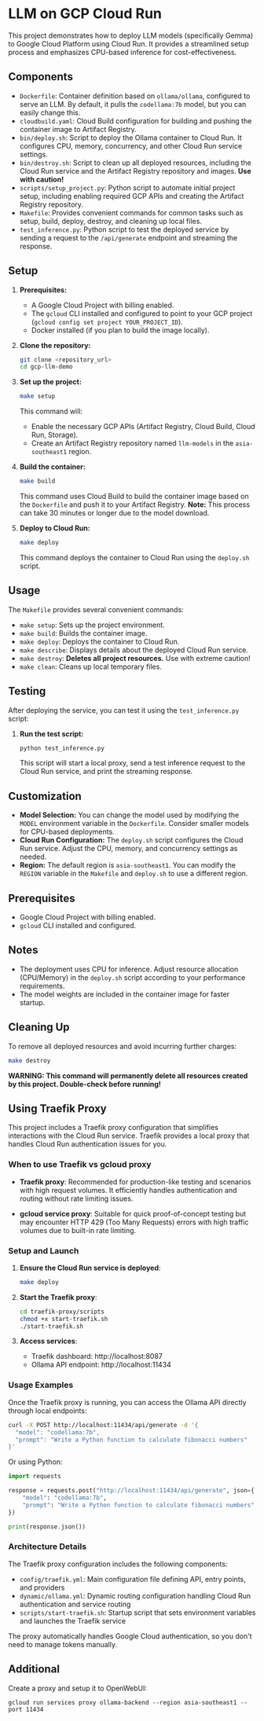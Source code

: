 # LLM on GCP Cloud Run

This project demonstrates how to deploy LLM models (specifically Gemma) to Google Cloud Platform using Cloud Run. It provides a streamlined setup process and emphasizes CPU-based inference for cost-effectiveness.

## Components

- `Dockerfile`: Container definition based on `ollama/ollama`, configured to serve an LLM.  By default, it pulls the `codellama:7b` model, but you can easily change this.
- `cloudbuild.yaml`: Cloud Build configuration for building and pushing the container image to Artifact Registry.
- `bin/deploy.sh`: Script to deploy the Ollama container to Cloud Run. It configures CPU, memory, concurrency, and other Cloud Run service settings.
- `bin/destroy.sh`: Script to clean up all deployed resources, including the Cloud Run service and the Artifact Registry repository and images. **Use with caution!**
- `scripts/setup_project.py`: Python script to automate initial project setup, including enabling required GCP APIs and creating the Artifact Registry repository.
- `Makefile`: Provides convenient commands for common tasks such as setup, build, deploy, destroy, and cleaning up local files.
- `test_inference.py`: Python script to test the deployed service by sending a request to the `/api/generate` endpoint and streaming the response.

## Setup

1. **Prerequisites:**
   - A Google Cloud Project with billing enabled.
   - The `gcloud` CLI installed and configured to point to your GCP project (`gcloud config set project YOUR_PROJECT_ID`).
   - Docker installed (if you plan to build the image locally).

2. **Clone the repository:**
   ```bash
   git clone <repository_url>
   cd gcp-llm-demo
   ```

3. **Set up the project:**
   ```bash
   make setup
   ```
   This command will:
   - Enable the necessary GCP APIs (Artifact Registry, Cloud Build, Cloud Run, Storage).
   - Create an Artifact Registry repository named `llm-models` in the `asia-southeast1` region.

4. **Build the container:**
   ```bash
   make build
   ```
   This command uses Cloud Build to build the container image based on the `Dockerfile` and push it to your Artifact Registry.  **Note:** This process can take 30 minutes or longer due to the model download.

5. **Deploy to Cloud Run:**
   ```bash
   make deploy
   ```
   This command deploys the container to Cloud Run using the `deploy.sh` script.

## Usage

The `Makefile` provides several convenient commands:

- `make setup`: Sets up the project environment.
- `make build`: Builds the container image.
- `make deploy`: Deploys the container to Cloud Run.
- `make describe`: Displays details about the deployed Cloud Run service.
- `make destroy`: **Deletes all project resources.**  Use with extreme caution!
- `make clean`: Cleans up local temporary files.

## Testing

After deploying the service, you can test it using the `test_inference.py` script:

1. **Run the test script:**
   ```bash
   python test_inference.py
   ```
   This script will start a local proxy, send a test inference request to the Cloud Run service, and print the streaming response.

## Customization

- **Model Selection:**  You can change the model used by modifying the `MODEL` environment variable in the `Dockerfile`. Consider smaller models for CPU-based deployments.
- **Cloud Run Configuration:** The `deploy.sh` script configures the Cloud Run service.  Adjust the CPU, memory, and concurrency settings as needed.
- **Region:**  The default region is `asia-southeast1`.  You can modify the `REGION` variable in the `Makefile` and `deploy.sh` to use a different region.

## Prerequisites

- Google Cloud Project with billing enabled.
- `gcloud` CLI installed and configured.

## Notes

- The deployment uses CPU for inference.  Adjust resource allocation (CPU/Memory) in the `deploy.sh` script according to your performance requirements.
- The model weights are included in the container image for faster startup.

## Cleaning Up

To remove all deployed resources and avoid incurring further charges:

```bash
make destroy
```

**WARNING: This command will permanently delete all resources created by this project.  Double-check before running!**

## Using Traefik Proxy

This project includes a Traefik proxy configuration that simplifies interactions with the Cloud Run service. Traefik provides a local proxy that handles Cloud Run authentication issues for you.

### When to use Traefik vs gcloud proxy

- **Traefik proxy**: Recommended for production-like testing and scenarios with high request volumes. It efficiently handles authentication and routing without rate limiting issues.

- **gcloud service proxy**: Suitable for quick proof-of-concept testing but may encounter HTTP 429 (Too Many Requests) errors with high traffic volumes due to built-in rate limiting.

### Setup and Launch

1. **Ensure the Cloud Run service is deployed**:
   ```bash
   make deploy
   ```

2. **Start the Traefik proxy**:
   ```bash
   cd traefik-proxy/scripts
   chmod +x start-traefik.sh
   ./start-traefik.sh
   ```

3. **Access services**:
   - Traefik dashboard: http://localhost:8087
   - Ollama API endpoint: http://localhost:11434

### Usage Examples

Once the Traefik proxy is running, you can access the Ollama API directly through local endpoints:

```bash
curl -X POST http://localhost:11434/api/generate -d '{
  "model": "codellama:7b",
  "prompt": "Write a Python function to calculate fibonacci numbers"
}'
```

Or using Python:

```python
import requests

response = requests.post("http://localhost:11434/api/generate", json={
    "model": "codellama:7b",
    "prompt": "Write a Python function to calculate fibonacci numbers"
})

print(response.json())
```

### Architecture Details

The Traefik proxy configuration includes the following components:

- `config/traefik.yml`: Main configuration file defining API, entry points, and providers
- `dynamic/ollama.yml`: Dynamic routing configuration handling Cloud Run authentication and service routing
- `scripts/start-traefik.sh`: Startup script that sets environment variables and launches the Traefik service

The proxy automatically handles Google Cloud authentication, so you don't need to manage tokens manually.

## Additional

Create a proxy and setup it to OpenWebUI:

```
gcloud run services proxy ollama-backend --region asia-southeast1 --port 11434
```
